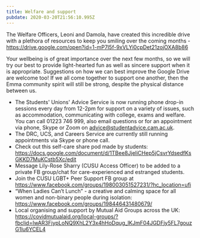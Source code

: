 ```yaml
---
title: Welfare and support
pubdate: 2020-03-20T21:56:10.995Z
---
```

The Welfare Officers, Leoni and Damola, have created this incredible drive with a plethora of resources to keep you smiling over the coming months - https://drive.google.com/open?id=1-mP7l5f-9xVLYi0cpDet21zojOXA8b86


Your wellbeing is of great importance over the next few months, so we will try our best to provide light-hearted fun as well as sincere support when it is appropriate. Suggestions on how we can best improve the Google Drive are welcome too! If we all come together to support one another, then the Emma community spirit will still be strong, despite the physical distance between us. 

* The Students' Unions' Advice Service is now running phone drop-in sessions every day from 12-2pm for support on a variety of issues, such as accommodation, communicating with college, exams and welfare. You can call 01223 746 999, also email questions or for an appointment via phone, Skype or Zoom on advice@studentadvice.cam.ac.uk.
* The DRC, UCS, and Careers Service are currently still running appointments via Skype or phone call.
* Check out this self-care share pod made by students: https://docs.google.com/document/d/1TBee8JjeliCHep5jCsvrYdsedfKsGKKD7MuKCstb5Xc/edit
* Message Lily-Rose Sharry (CUSU Access Officer) to be added to a private FB group/chat for care-experienced and estranged students.
* Join the CUSU LGBT+ Peer Support FB group at https://www.facebook.com/groups/198003051527231/?hc_location=ufi
* “When Ladies Can’t Lunch” - a creative and calming space for all women and non-binary people during isolation: https://www.facebook.com/groups/198446431480679/
* Local organising and support by Mutual Aid Groups across the UK: https://covidmutualaid.org/local-groups/?fbclid=IwAR3FjypLoNQ9XhL2Y3x4hHoDqug_lKJmF04JGDFjy5FL7gouzG1lu6YCEL4
